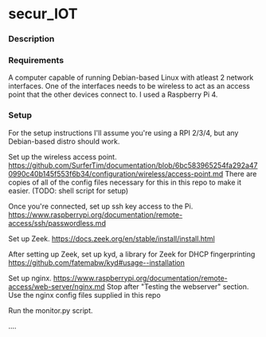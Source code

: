 # secur_IOT

### Description

### Requirements

A computer capable of running Debian-based Linux with atleast 2 network interfaces.
One of the interfaces needs to be wireless to act as an access point that the other devices connect to.
I used a Raspberry Pi 4.

### Setup

For the setup instructions I'll assume you're using a RPI 2/3/4, but any Debian-based distro should work.

Set up the wireless access point.
https://github.com/SurferTim/documentation/blob/6bc583965254fa292a470990c40b145f553f6b34/configuration/wireless/access-point.md
There are copies of all of the config files necessary for this in this repo to make it easier.
(TODO: shell script for setup)

Once you're connected, set up ssh key access to the Pi.
https://www.raspberrypi.org/documentation/remote-access/ssh/passwordless.md

Set up Zeek.
https://docs.zeek.org/en/stable/install/install.html

After setting up Zeek, set up kyd, a library for Zeek for DHCP fingerprinting
https://github.com/fatemabw/kyd#usage--installation

Set up nginx.
https://www.raspberrypi.org/documentation/remote-access/web-server/nginx.md
Stop after "Testing the webserver" section.
Use the nginx config files supplied in this repo

Run the monitor.py script.

....
